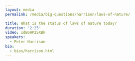 ```yaml
---
layout: media
permalink: /media/big-questions/harrison/laws-of-nature/

title: What is the status of laws of nature today?
duration: '2:25'
video: IdB6WP2SXBk
speakers:
  - Peter Harrison
bio:
  - bios/harrison.html
---
```

